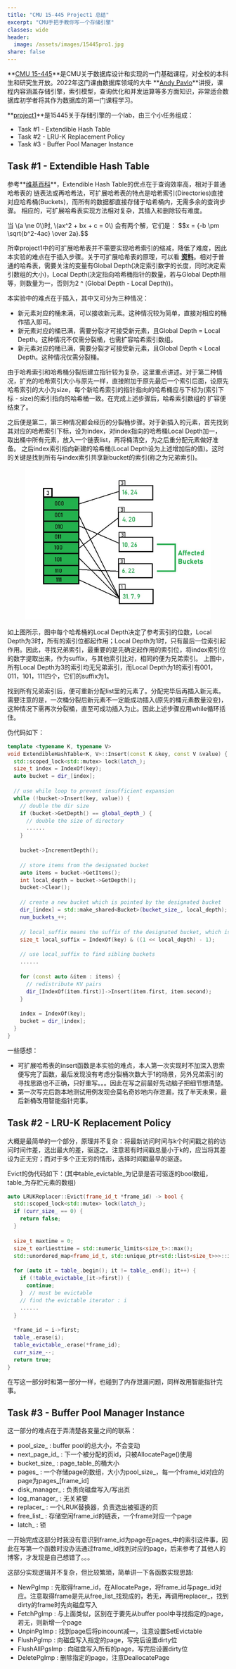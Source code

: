 ```yaml
---
title: "CMU 15-445 Project1 总结"  
excerpt: "CMU手把手教你写一个存储引擎"
classes: wide
header:
  image: /assets/images/15445pro1.jpg
share: false
---
```


**[CMU 15-445](https://15445.courses.cs.cmu.edu/fall2022/)**是CMU关于数据库设计和实现的一门基础课程，对全校的本科生和研究生开放。2022年这门课由数据库领域的大牛 **[Andy Pavlo](http://www.cs.cmu.edu/~pavlo/)**讲授，课程内容涵盖存储引擎，索引模型，查询优化和并发运算等多方面知识，非常适合数据库初学者将其作为数据库的第一门课程学习。

**[project1](https://15445.courses.cs.cmu.edu/fall2022/project1/)**是15445关于存储引擎的一个lab，由三个小任务组成：

  * Task #1 - Extendible Hash Table
  * Task #2 - LRU-K Replacement Policy
  * Task #3 - Buffer Pool Manager Instance

## Task #1 - Extendible Hash Table

参考**[维基百科](https://en.wikipedia.org/wiki/Extendible_hashing)**，Extendible Hash Table的优点在于查询效率高，相对于普通哈希表的
链表法或再哈希法，可扩展哈希表的特点是哈希索引(Directories)直接对应哈希桶(Buckets)，而所有的数据都直接存储于哈希桶内，无需多余的查询步骤。
相应的，可扩展哈希表实现方法相对复杂，其插入和删除较有难度。

<html>
<head>
  <meta charset="utf-8">
  <meta name="viewport" content="width=device-width">
  <script type="text/javascript" async
  src="https://cdnjs.cloudflare.com/ajax/libs/mathjax/2.7.5/MathJax.js?config=TeX-MML-AM_CHTML" async>
</script>
</head>
<body>
<p>
  当 \(a \ne 0\)时,  \(ax^2 + bx + c = 0\) 会有两个解，它们是：
  $$x = {-b \pm \sqrt{b^2-4ac} \over 2a}.$$
</p>
</body>
</html>

所幸project1中的可扩展哈希表并不需要实现哈希索引的缩减，降低了难度，因此本实验的难点在于插入步骤。关于可扩展哈希表的原理，可以看
**[资料](https://www.geeksforgeeks.org/extendible-hashing-dynamic-approach-to-dbms/)**。相对于普通的哈希表，需要关注的变量有Global Depth(决定索引数字的长度，同时决定索引数组的大小)，Local Depth(决定指向哈希桶指针的数量，若与Global Depth相等，则数量为一，否则为2 ^ (Global Depth - Local Depth))。

本实验中的难点在于插入，其中又可分为三种情况：

  * 新元素对应的桶未满，可以接收新元素。这种情况较为简单，直接对相应的桶作插入即可。
  * 新元素对应的桶已满，需要分裂才可接受新元素，且Global Depth = Local Depth。这种情况不仅需分裂桶，也需扩容哈希索引数组。
  * 新元素对应的桶已满，需要分裂才可接受新元素，且Global Depth < Local Depth。这种情况仅需分裂桶。

由于哈希索引和哈希桶分裂后建立指针较为复杂，这里重点讲述。对于第二种情况，扩充的哈希索引大小与原先一样，直接附加于原先最后一个索引后面，设原先
哈希索引的大小为size，每个新哈希索引的指针指向的哈希桶应与下标为(索引下标 - size)的索引指向的哈希桶一致。在完成上述步骤后，哈希索引数组的
扩容便结束了。

之后便是第二，第三种情况都会经历的分裂桶步骤。对于新插入的元素，首先找到其对应的哈希索引下标，设为index，对index指向的哈希桶Local Depth加一，
取出桶中所有元素，放入一个链表list，再将桶清空，为之后重分配元素做好准备。
之后index索引指向新建的哈希桶(Local Depth设为上述增加后的值)。这时的关键是找到所有与index索引共享新bucket的索引(称之为兄弟索引)。

<figure>
    <a href="/assets/images/extendiblehashing.jpg"><img src="/assets/images/extendiblehashing.jpg"></a>
</figure>

如上图所示，图中每个哈希桶的Local Depth决定了参考索引的位数，Local Depth为3时，所有的索引位都起作用；Local Depth为1时，只有最后一位索引起作用。因此，寻找兄弟索引，最重要的是先确定起作用的索引位，将index索引位的数字提取出来，作为suffix，与其他索引比对，相同的便为兄弟索引。
上图中，所有Local Depth为3的索引均无兄弟索引，而Local Depth为1的索引有001，011，101，111四个，它们的suffix为1。

找到所有兄弟索引后，便可重新分配list里的元素了。分配完毕后再插入新元素。需要注意的是，一次桶分裂后新元素不一定能成功插入(原先的桶元素数量没变)，这种情况下需再次分裂桶，直至可成功插入为止。因此上述步骤应用while循环括住。

伪代码如下：

```c++
template <typename K, typename V>
void ExtendibleHashTable<K, V>::Insert(const K &key, const V &value) {
  std::scoped_lock<std::mutex> lock(latch_);
  size_t index = IndexOf(key);
  auto bucket = dir_[index];

  // use while loop to prevent insufficient expansion
  while (!bucket->Insert(key, value)) {
    // double the dir size
    if (bucket->GetDepth() == global_depth_) {
      // double the size of directory
      ......
    }

    bucket->IncrementDepth();

    // store items from the designated bucket
    auto items = bucket->GetItems();
    int local_depth = bucket->GetDepth();
    bucket->Clear();

    // create a new bucket which is pointed by the designated bucket
    dir_[index] = std::make_shared<Bucket>(bucket_size_, local_depth);
    num_buckets_++;

    // local_suffix means the suffix of the designated bucket, which is used to filter the sibling buckets
    size_t local_suffix = IndexOf(key) & ((1 << local_depth) - 1);

    // use local_suffix to find sibling buckets
    ......

    for (const auto &item : items) {
      // redistribute KV pairs
      dir_[IndexOf(item.first)]->Insert(item.first, item.second);
    }

    index = IndexOf(key);
    bucket = dir_[index];
  }
}
```

一些感想：

  * 可扩展哈希表的insert函数是本实验的难点，本人第一次实现时不加深入思索便写完了函数，最后发现没有考虑分裂桶次数大于1的场景，另外兄弟索引的寻找思路也不正确，只好重写。。。因此在写之前最好先动脑子把细节想清楚。
  * 第一次写完后跑本地测试用例发现会莫名奇妙地内存泄漏，找了半天未果，最后新桶改用智能指针完事。

## Task #2 - LRU-K Replacement Policy

大概是最简单的一个部分，原理并不复杂：将最新访问时间与k个时间戳之前的访问时间作差，选出最大的差，驱逐之。注意若有时间戳总量小于k的，应当将其差设为正无穷；而对于多个正无穷的情形，选择时间戳最早的驱逐。

Evict的伪代码如下：(其中table_evictable_为记录是否可驱逐的bool数组，table_为存贮元素的数组)

```c++
auto LRUKReplacer::Evict(frame_id_t *frame_id) -> bool {
  std::scoped_lock<std::mutex> lock(latch_);
  if (curr_size_ == 0) {
    return false;
  }

  size_t maxtime = 0;
  size_t earliesttime = std::numeric_limits<size_t>::max();
  std::unordered_map<frame_id_t, std::unique_ptr<std::list<size_t>>>::iterator i;

  for (auto it = table_.begin(); it != table_.end(); it++) {
    if (!table_evictable_[it->first]) {
      continue;
    }  // must be evictable
    // find the evictable iterator : i
    ......
  }

  *frame_id = i->first;
  table_.erase(i);
  table_evictable_.erase(*frame_id);
  curr_size_--;
  return true;
}
```

在写这一部分时和第一部分一样，也碰到了内存泄漏问题，同样改用智能指针完事。

## Task #3 - Buffer Pool Manager Instance

这一部分的难点在于弄清楚各变量之间的联系：

  * pool_size_ : buffer pool的总大小，不会变动
  * next_page_id_ : 下一个被分配的页id，只被AllocatePage()使用
  * bucket_size_ : page_table_的桶大小
  * pages_ : 一个存储page的数组，大小为pool_size_，每一个frame_id对应的page为pages_[frame_id] 
  * disk_manager_ : 负责向磁盘写入/写出页
  * log_manager_ : 无关紧要
  * replacer_ : 一个LRUK替换器，负责选出被驱逐的页
  * free_list_ : 存储空闲frame_id的链表，一个frame对应一个page
  * latch_ : 锁

一开始完成这部分时我没有意识到frame_id为page在pages_中的索引这件事，因此在写第一个函数时没办法通过frame_id找到对应的page，后来参考了其他人的博客，才发现是自己想错了。。。

这部分实现逻辑并不复杂，但比较繁琐，简单讲一下各函数实现思路:
  
  * NewPgImp : 先取得frame_id，在AllocatePage，将frame_id与page_id对应。注意取得frame是先从free_list_找现成的，若无，再调用replacer_，找到dirty的frame时先向磁盘写入
  * FetchPgImp : 与上面类似，区别在于要先从buffer pool中寻找指定的page，若无，则新增一个page
  * UnpinPgImp : 找到page后将pincount减一，注意设置SetEvictable
  * FlushPgImp : 向磁盘写入指定的page，写完后设置dirty位
  * FlushAllPgsImp : 向磁盘写入所有的page，写完后设置dirty位
  * DeletePgImp : 删除指定的page，注意DeallocatePage